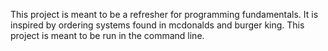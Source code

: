This project is meant to be a refresher for programming fundamentals. It is inspired by ordering systems found in mcdonalds and burger king. This project is meant to be run in the command line. 
